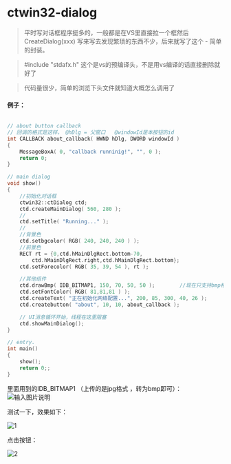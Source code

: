 
ctwin32-dialog
=============================

>平时写对话框程序挺多的，一般都是在VS里直接拉一个框然后CreateDialog(xxx)
>写来写去发现繁琐的东西不少，后来就写了这个 - 简单的封装。

>\#include "stdafx.h" 这个是vs的预编译头，不是用vs编译的话直接删除就好了

>代码量很少，简单的浏览下头文件就知道大概怎么调用了


#### 例子：

```c++

// about button callback
// 回调的格式是这样， @hDlg = 父窗口   @windowId是本按钮的id
int CALLBACK about_callback( HWND hDlg, DWORD windowId )
{
	MessageBoxA( 0, "callback runninig!", "", 0 );
	return 0;
}

// main dialog
void show()
{
	//初始化对话框
	ctwin32::ctDialog ctd;
	ctd.createMainDialog( 560, 280 );
	//
	ctd.setTitle( "Running..." );
	//
	//背景色
	ctd.setbgcolor( RGB( 240, 240, 240 ) );
	//前景色
	RECT rt = {0,ctd.hMainDlgRect.bottom-70,
        ctd.hMainDlgRect.right,ctd.hMainDlgRect.bottom};
	ctd.setForecolor( RGB( 35, 39, 54 ), rt );

	//其他组件
	ctd.drawBmp( IDB_BITMAP1, 150, 70, 50, 50 );        //现在只支持bmp格式
	ctd.setFontColor( RGB( 81,81,81 ) );
	ctd.createText( "正在初始化网络配置...", 200, 85, 300, 40, 26 );
	ctd.createbutton( "about", 10, 10, about_callback );

	// UI消息循环开始，线程在这里阻塞
	ctd.showMainDialog();
}

// entry.
int main()
{
	show();
    return 0;;
}

```
里面用到的IDB_BITMAP1 （上传的是jpg格式 ，转为bmp即可）：
![输入图片说明](http://git.oschina.net/uploads/images/2016/1129/021949_1e9e57ad_632350.jpeg "在这里输入图片标题")


测试一下，效果如下：

![1](http://git.oschina.net/uploads/images/2016/1129/113619_41534a9e_632350.jpeg "在这里输入图片标题")

点击按钮：

![2](http://git.oschina.net/uploads/images/2016/1129/113628_5b63ab04_632350.jpeg "在这里输入图片标题")